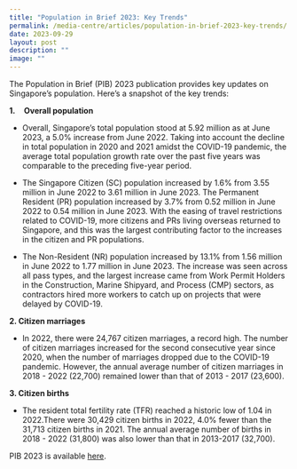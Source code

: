 ```yaml
---
title: "Population in Brief 2023: Key Trends"
permalink: /media-centre/articles/population-in-brief-2023-key-trends/
date: 2023-09-29
layout: post
description: ""
image: ""
---
```

The Population in Brief (PIB) 2023 publication provides key updates on Singapore’s population. Here’s a snapshot of the key trends:

**1.**    **Overall population**

*  Overall, Singapore’s total population stood at 5.92 million as at June 2023, a 5.0% increase from June 2022. Taking into account the decline in total population in 2020 and 2021 amidst the COVID-19 pandemic, the average total population growth rate over the past five years was comparable to the preceding five-year period.

* The Singapore Citizen (SC) population increased by 1.6% from 3.55 million in June 2022 to 3.61 million in June 2023. The Permanent Resident (PR) population increased by 3.7% from 0.52 million in June 2022 to 0.54 million in June 2023. With the easing of travel restrictions related to COVID-19, more citizens and PRs living overseas returned to Singapore, and this was the largest contributing factor to the increases in the citizen and PR populations. 

* The Non-Resident (NR) population increased by 13.1% from 1.56 million in June 2022 to 1.77 million in June 2023. The increase was seen across all pass types, and the largest increase came from Work Permit Holders in the Construction, Marine Shipyard, and Process (CMP) sectors, as contractors hired more workers to catch up on projects that were delayed by COVID-19.

**2\. Citizen marriages**

*  In 2022, there were 24,767 citizen marriages, a record high. The number of citizen marriages increased for the second consecutive year since 2020, when the number of marriages dropped due to the COVID-19 pandemic. However, the annual average number of citizen marriages in 2018 - 2022 (22,700) remained lower than that of 2013 - 2017 (23,600).

**3\. Citizen births**

* The resident total fertility rate (TFR) reached a historic low of 1.04 in 2022.There were 30,429 citizen births in 2022, 4.0% fewer than the 31,713 citizen births in 2021. The annual average number of births in 2018 - 2022 (31,800) was also lower than that in 2013-2017 (32,700).

PIB 2023 is available [here](/files/media-centre/publications/Population-in-brief-2023.pdf).